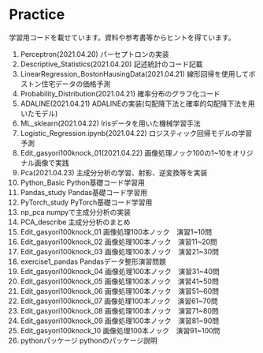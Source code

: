 # Practice
学習用コードを載せています。資料や参考書等からヒントを得ています。

1. Perceptron(2021.04.20) パーセプトロンの実装
2. Descriptive_Statistics(2021.04.20) 記述統計のコード記載
3. LinearRegression_BostonHausingData(2021.04.21) 線形回帰を使用してボストン住宅データの価格予測
4. Probability_Distribution(2021.04.21) 確率分布のグラフ化コード
5. ADALINE(2021.04.21) ADALINEの実装(勾配降下法と確率的勾配降下法を用いたモデル)
6. ML_sklearn(2021.04.22) Irisデータを用いた機械学習手法
7. Logistic_Regression.ipynb(2021.04.22) ロジスティック回帰モデルの学習予測
8. Edit_gasyori100knock_01(2021.04.22) 画像処理ノック100の1~10をオリジナル画像で実践
9. Pca(2021.04.23) 主成分分析の学習、射影、逆変換等を実装
10. Python_Basic Python基礎コード学習用
11. Pandas_study Pandas基礎コード学習用
12. PyTorch_study PyTorch基礎コード学習用
13. np_pca numpyで主成分分析の実装
14. PCA_describe 主成分分析のまとめ
15. Edit_gasyori100knock_01 画像処理100本ノック　演習1~10問
16. Edit_gasyori100knock_02 画像処理100本ノック　演習11~20問
17. Edit_gasyori100knock_03 画像処理100本ノック　演習21~30問
18. exercise1_pandas Pandasデータ整形演習問題
19. Edit_gasyori100knock_04 画像処理100本ノック　演習31~40問
20. Edit_gasyori100knock_05 画像処理100本ノック　演習41~50問
21. Edit_gasyori100knock_06 画像処理100本ノック　演習51~60問
22. Edit_gasyori100knock_07 画像処理100本ノック　演習61~70問
23. Edit_gasyori100knock_08 画像処理100本ノック　演習71~80問
24. Edit_gasyori100knock_09 画像処理100本ノック　演習81~90問
25. Edit_gasyori100knock_10 画像処理100本ノック　演習91~100問
26. pythonパッケージ pythonのパッケージ説明
